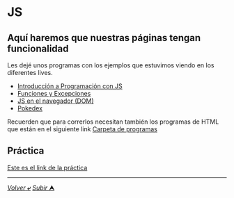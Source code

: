 # JS

## Aquí haremos que nuestras páginas tengan funcionalidad

Les dejé unos programas con los ejemplos que estuvimos viendo en los diferentes lives.

- [Introducción a Programación con JS](./programas/1.-intro.js)
- [Funciones y Excepciones](./programas/2.-funciones.js)
- [JS en el navegador (DOM)](./programas/3.-navegador.js)
- [Pokedex](./programas/4.-pokedex.js)

Recuerden que para correrlos necesitan también los programas de HTML que están en el siguiente link [Carpeta de programas](./programas/)
## Práctica

[Este es el link de la práctica](./practica/README.md)

---

[*Volver* **&ldca;**](/README.md "Regresar a página principal") [*Subir* **&#11165;**](# "Ir al título")